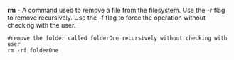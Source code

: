 **rm** - A command used to remove a file from the filesystem. Use the -r flag to remove recursively. Use the -f flag to force the operation without checking 	with the user. 
```
#remove the folder called folderOne recursively without checking with user
rm -rf folderOne
```

